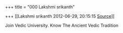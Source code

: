 +++
title = "000 Lakshmi srikanth"

+++
[[Lakshmi srikanth	2012-06-29, 20:15:15 [Source](https://groups.google.com/g/bvparishat/c/_pLrrGHvUMg)]]



Join Vedic University. Know The Ancient Vedic Tradition  

